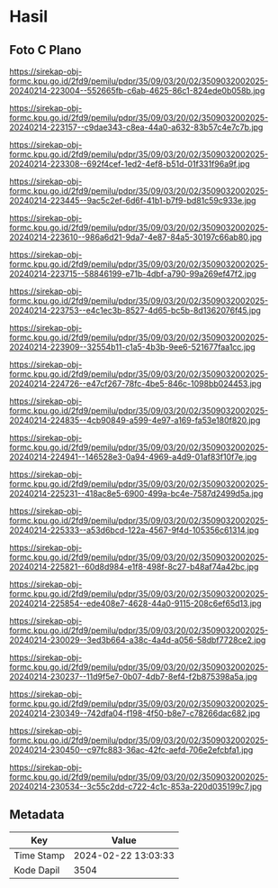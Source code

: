 # Hasil

## Foto C Plano

https://sirekap-obj-formc.kpu.go.id/2fd9/pemilu/pdpr/35/09/03/20/02/3509032002025-20240214-223004--552665fb-c6ab-4625-86c1-824ede0b058b.jpg

https://sirekap-obj-formc.kpu.go.id/2fd9/pemilu/pdpr/35/09/03/20/02/3509032002025-20240214-223157--c9dae343-c8ea-44a0-a632-83b57c4e7c7b.jpg

https://sirekap-obj-formc.kpu.go.id/2fd9/pemilu/pdpr/35/09/03/20/02/3509032002025-20240214-223308--692f4cef-1ed2-4ef8-b51d-01f331f96a9f.jpg

https://sirekap-obj-formc.kpu.go.id/2fd9/pemilu/pdpr/35/09/03/20/02/3509032002025-20240214-223445--9ac5c2ef-6d6f-41b1-b7f9-bd81c59c933e.jpg

https://sirekap-obj-formc.kpu.go.id/2fd9/pemilu/pdpr/35/09/03/20/02/3509032002025-20240214-223610--986a6d21-9da7-4e87-84a5-30197c66ab80.jpg

https://sirekap-obj-formc.kpu.go.id/2fd9/pemilu/pdpr/35/09/03/20/02/3509032002025-20240214-223715--58846199-e71b-4dbf-a790-99a269ef47f2.jpg

https://sirekap-obj-formc.kpu.go.id/2fd9/pemilu/pdpr/35/09/03/20/02/3509032002025-20240214-223753--e4c1ec3b-8527-4d65-bc5b-8d1362076f45.jpg

https://sirekap-obj-formc.kpu.go.id/2fd9/pemilu/pdpr/35/09/03/20/02/3509032002025-20240214-223909--32554b11-c1a5-4b3b-9ee6-521677faa1cc.jpg

https://sirekap-obj-formc.kpu.go.id/2fd9/pemilu/pdpr/35/09/03/20/02/3509032002025-20240214-224726--e47cf267-78fc-4be5-846c-1098bb024453.jpg

https://sirekap-obj-formc.kpu.go.id/2fd9/pemilu/pdpr/35/09/03/20/02/3509032002025-20240214-224835--4cb90849-a599-4e97-a169-fa53e180f820.jpg

https://sirekap-obj-formc.kpu.go.id/2fd9/pemilu/pdpr/35/09/03/20/02/3509032002025-20240214-224941--146528e3-0a94-4969-a4d9-01af83f10f7e.jpg

https://sirekap-obj-formc.kpu.go.id/2fd9/pemilu/pdpr/35/09/03/20/02/3509032002025-20240214-225231--418ac8e5-6900-499a-bc4e-7587d2499d5a.jpg

https://sirekap-obj-formc.kpu.go.id/2fd9/pemilu/pdpr/35/09/03/20/02/3509032002025-20240214-225333--a53d6bcd-122a-4567-9f4d-105356c61314.jpg

https://sirekap-obj-formc.kpu.go.id/2fd9/pemilu/pdpr/35/09/03/20/02/3509032002025-20240214-225821--60d8d984-e1f8-498f-8c27-b48af74a42bc.jpg

https://sirekap-obj-formc.kpu.go.id/2fd9/pemilu/pdpr/35/09/03/20/02/3509032002025-20240214-225854--ede408e7-4628-44a0-9115-208c6ef65d13.jpg

https://sirekap-obj-formc.kpu.go.id/2fd9/pemilu/pdpr/35/09/03/20/02/3509032002025-20240214-230029--3ed3b664-a38c-4a4d-a056-58dbf7728ce2.jpg

https://sirekap-obj-formc.kpu.go.id/2fd9/pemilu/pdpr/35/09/03/20/02/3509032002025-20240214-230237--11d9f5e7-0b07-4db7-8ef4-f2b875398a5a.jpg

https://sirekap-obj-formc.kpu.go.id/2fd9/pemilu/pdpr/35/09/03/20/02/3509032002025-20240214-230349--742dfa04-f198-4f50-b8e7-c78266dac682.jpg

https://sirekap-obj-formc.kpu.go.id/2fd9/pemilu/pdpr/35/09/03/20/02/3509032002025-20240214-230450--c97fc883-36ac-42fc-aefd-706e2efcbfa1.jpg

https://sirekap-obj-formc.kpu.go.id/2fd9/pemilu/pdpr/35/09/03/20/02/3509032002025-20240214-230534--3c55c2dd-c722-4c1c-853a-220d035199c7.jpg


## Metadata

| Key        | Value               |
| ---------- | ------------------- |
| Time Stamp | 2024-02-22 13:03:33 |
| Kode Dapil | 3504                |



